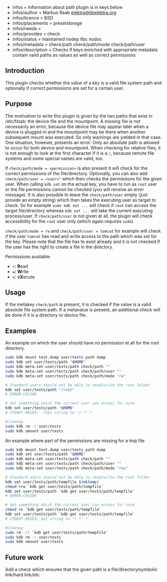 - infos = Information about path plugin is in keys below
- infos/author = Markus Raab <elektra@libelektra.org>
- infos/licence = BSD
- infos/placements = presetstorage
- infos/needs =
- infos/provides = check
- infos/status = maintained nodep libc nodoc
- infos/metadata = check/path check/path/mode check/path/user
- infos/description = Checks if keys enriched with appropriate metadata contain valid paths as values as well
  as correct permissions

## Introduction

This plugin checks whether the value of a key is a valid file system path and optionally if
correct permissions are set for a certain user.

## Purpose

The motivation to write this plugin is given by the two paths that exist
in /etc/fstab: the device file and the mountpoint. A missing file is
not necessarily an error, because the device file may appear later when
a device is plugged in and the mountpoint may be there when another
subsequent mount was executed. So only warnings are yielded in that
case. One situation, however, presents an error: Only an absolute path
is allowed to occur for both device and mountpoint. When checking for
relative files, it is not enough to look at the first character if it is
a `/`, because remote file systems and some special names are valid, too.

If `check/path/mode = <permission>` is also present it will check for the correct permissions
of the file/directory. Optionally, you can also add `check/path/user = <user>"` which then checks the permissions
for the given user. When calling `kdb set` on the actual key, you have to run as `root` user
or the file permissions cannot be checked (you will receive an error message). It is also possible to leave the
`check/path/user` empty (just provide an empty string) which then takes the executing user as target to check.
So for example `sudo kdb set ...` will check if `root` can access the target file/directory whereas `kdb set ...`
will take the current executing process/user. If `check/path/user` is not given at all, the plugin
will check accessibility for the `root` user only (which again requires `sudo`)

`check/path/mode = rw` and `check/path/user = tomcat` for example will check if the user
`tomcat` has read and write access to the path which was set for the key. Please note that the file has to exist already
and it is not checked if the user has the right to create a file in the directory.

Permissions available:

- `r`: **R**ead
- `w`: **W**rite
- `x`: e**X**ecute

## Usage

If the metakey `check/path` is present, it is checked if the value is a
valid absolute file system path. If a metavalue is present, an additional
check will be done if it is a directory or device file.

## Examples

An example on which the user should have no permission at all for the root directory.

```sh
sudo kdb mount test.dump user/tests path dump
sudo kdb set user/tests/path "$HOME"
sudo kdb meta-set user/tests/path check/path ""
sudo kdb meta-set user/tests/path check/path/user ""
sudo kdb meta-set user/tests/path check/path/mode "rw"

# Standard users should not be able to read/write the root folder
kdb set user/tests/path "/root"
# ERROR:C03200

# Set something which the current user can access for sure
kdb set user/tests/path "$HOME"
# STDOUT-REGEX: .*Set string to "/.*".*

#cleanup
sudo kdb rm -r user/tests
sudo kdb umount user/tests
```

An example where part of the permissions are missing for a tmp file

```sh
sudo kdb mount test.dump user/tests path dump
sudo kdb set user/tests/path "$HOME"
sudo kdb meta-set user/tests/path check/path ""
sudo kdb meta-set user/tests/path check/path/user ""
sudo kdb meta-set user/tests/path check/path/mode "rwx"

# Standard users should not be able to read/write the root folder
kdb set user/tests/path/tempfile $(mktemp)
chmod +rw `kdb get user/tests/path/tempfile`
kdb set user/tests/path `kdb get user/tests/path/tempfile`
# ERROR:C03200

# Set something which the current user can access for sure
chmod +x `kdb get user/tests/path/tempfile`
kdb set user/tests/path `kdb get user/tests/path/tempfile`
# STDOUT-REGEX: Set string to "/.*".*

#cleanup
sudo rm -rf `kdb get user/tests/path/tempfile`
sudo kdb rm -r user/tests
sudo kdb umount user/tests
```

## Future work

Add a check which ensures that the given path is a file/directory/symbolic link/hard link/etc.
